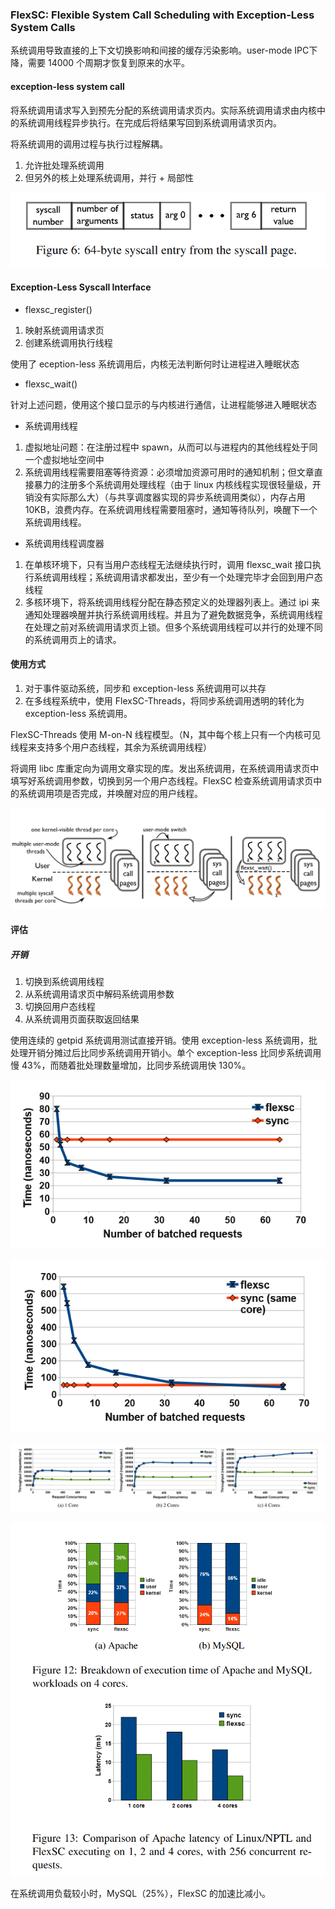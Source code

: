 

### FlexSC: Flexible System Call Scheduling with Exception-Less System Calls

系统调用导致直接的上下文切换影响和间接的缓存污染影响。user-mode IPC下降，需要 14000 个周期才恢复到原来的水平。

#### exception-less system call

将系统调用请求写入到预先分配的系统调用请求页内。实际系统调用请求由内核中的系统调用线程异步执行。在完成后将结果写回到系统调用请求页内。

将系统调用的调用过程与执行过程解耦。
1. 允许批处理系统调用
2. 但另外的核上处理系统调用，并行 + 局部性


![syscall_entry](./assets/syscall_entry.png)



#### Exception-Less Syscall Interface

- flexsc_register()

1. 映射系统调用请求页
2. 创建系统调用执行线程

使用了 eception-less 系统调用后，内核无法判断何时让进程进入睡眠状态

- flexsc_wait()

针对上述问题，使用这个接口显示的与内核进行通信，让进程能够进入睡眠状态

- 系统调用线程

1. 虚拟地址问题：在注册过程中 spawn，从而可以与进程内的其他线程处于同一个虚拟地址空间中
2. 系统调用线程需要阻塞等待资源：必须增加资源可用时的通知机制；但文章直接暴力的注册多个系统调用处理线程（由于 linux 内核线程实现很轻量级，开销没有实际那么大）（与共享调度器实现的异步系统调用类似），内存占用 10KB，浪费内存。在系统调用线程需要阻塞时，通知等待队列，唤醒下一个系统调用线程。

- 系统调用线程调度器

1. 在单核环境下，只有当用户态线程无法继续执行时，调用 flexsc_wait 接口执行系统调用线程；系统调用请求都发出，至少有一个处理完毕才会回到用户态线程
2. 多核环境下，将系统调用线程分配在静态预定义的处理器列表上。通过 ipi 来通知处理器唤醒并执行系统调用线程。并且为了避免数据竞争，系统调用线程在处理之前对系统调用请求页上锁。但多个系统调用线程可以并行的处理不同的系统调用页上的请求。


#### 使用方式

1. 对于事件驱动系统，同步和 exception-less 系统调用可以共存
2. 在多线程系统中，使用 FlexSC-Threads，将同步系统调用透明的转化为 exception-less 系统调用。


FlexSC-Threads 使用 M-on-N 线程模型。（N，其中每个核上只有一个内核可见线程来支持多个用户态线程，其余为系统调用线程）

将调用 libc 库重定向为调用文章实现的库。发出系统调用，在系统调用请求页中填写好系统调用参数，切换到另一个用户态线程。FlexSC 检查系统调用请求页中的系统调用项是否完成，并唤醒对应的用户线程。

![flexsc_multicore](./assets/flexsc_multicore.png)

#### 评估

##### 开销

1. 切换到系统调用线程
2. 从系统调用请求页中解码系统调用参数
3. 切换回用户态线程
4. 从系统调用页面获取返回结果

使用连续的 getpid 系统调用测试直接开销。使用 exception-less 系统调用，批处理开销分摊过后比同步系统调用开销小。单个 exception-less 比同步系统调用慢 43%，而随着批处理数量增加，比同步系统调用快 130%。

![flexsc-sync](./assets/flexsc_sync.png)

![remote_flexsc_sync](./assets/remote_flexsc_sync.png)

![flexsc_core](./assets/flexsc_core.png)

![flexsc_app](./assets/flexsc_app.png)


在系统调用负载较小时，MySQL（25%），FlexSC 的加速比减小。

